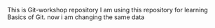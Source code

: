 This is Git-workshop repository
I am using this repository for learning Basics of Git.
now i am changing the same data
